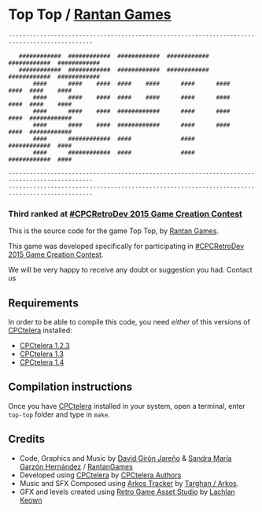 # Top Top / [Rantan Games](http://rantangames.com/)
```
----------------------------------------------------------------------------------------------

   ############  ############  ############  ############  ############  ############
   ############  ############  ############  ############  ############  ############
       ####      ####    ####  ####    ####      ####      ####    ####  ####    ####
       ####      ####    ####  ####    ####      ####      ####    ####  ####    ####
       ####      ####    ####  ############      ####      ####    ####  ############
       ####      ####    ####  ############      ####      ####    ####  ############
       ####      ############  ####              ####      ############  ####       
       ####      ############  ####              ####      ############  ####       

----------------------------------------------------------------------------------------------
----------------------------------------------------------------------------------------------
```

### Third ranked at [#CPCRetroDev 2015 Game Creation Contest](http://cpcretrodev.byterealms.com/contest-en/cpcretrodev-2015/)

This is the source code for the game Top Top, by [Rantan Games](http://rantangames.com/). 

This game was developed specifically for participating in [#CPCRetroDev 2015 Game Creation Contest](http://cpcretrodev.byterealms.com/contest-en/cpcretrodev-2015/).

We will be very happy to receive any doubt or suggestion you had. Contact us 

## Requirements

In order to be able to compile this code, you need *either* of this versions of [CPCtelera](https://lronaldo.github.io/cpctelera) installed:
* [CPCtelera 1.2.3](https://github.com/lronaldo/cpctelera/releases/tag/v1.2.3)
* [CPCtelera 1.3](https://github.com/lronaldo/cpctelera/releases/tag/v1.3)
* [CPCtelera 1.4](https://github.com/lronaldo/cpctelera/releases/tag/v1.4)

## Compilation instructions

Once you have [CPCtelera](https://github.com/lronaldo/cpctelera) installed in your system, open a terminal, enter `top-top` folder and type in `make`.

## Credits

* Code, Graphics and Music by [David Girón Jareño](http://twitter.com/davitsu) & [Sandra María Garzón Hernández](http://twitter.com/AlexySGH) / [RantanGames](http://rantangames.com/)
* Developed using [CPCtelera](https://lronaldo.github.io/cpctelera) by [CPCtelera Authors](http://lronaldo.github.io/cpctelera/files/authors-txt.html#Authors)
* Music and SFX Composed using [Arkos Tracker](http://www.cpcwiki.eu/index.php/Arkos_Tracker) by [Targhan / Arkos](http://www.julien-nevo.com/).
* GFX and levels created using [Retro Game Asset Studio](http://www.cpcwiki.eu/index.php/Retro_Game_Asset_Studio) by [Lachlan Keown](https://twitter.com/lachlankeown)
